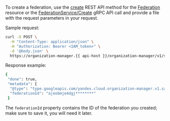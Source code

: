 To create a federation, use the [create](../../organization/api-ref/Federation/create.md) REST API method for the [Federation](../../organization/api-ref/Federation/index.md) resource or the [FederationService/Create](../../organization/api-ref/grpc/federation_service#Create) gRPC API call and provide a file with the request parameters in your request.

Sample request:

```bash
curl -X POST \
  -H "Content-Type: application/json" \
  -H "Authorization: Bearer <IAM_token>" \
  -d '@body.json' \
  https://organization-manager.{{ api-host }}/organization-manager/v1/saml/federations
```

Response example:

```bash
{
 "done": true,
 "metadata": {
  "@type": "type.googleapis.com/yandex.cloud.organization-manager.v1.saml.CreateFederationMetadata",
  "federationId": "ajeobmje4dgj********"
 }
```

The `federationId` property contains the ID of the federation you created; make sure to save it, you will need it later.
